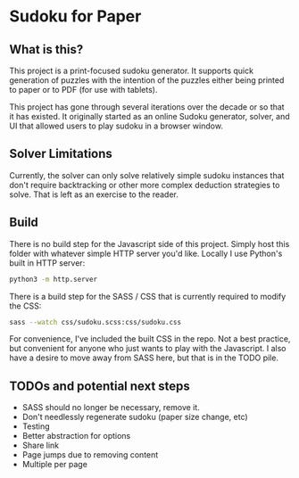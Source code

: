 # Sudoku for Paper

## What is this?

This project is a print-focused sudoku generator. It supports quick generation of puzzles with the intention of the puzzles either being printed to paper or to PDF (for use with tablets).

This project has gone through several iterations over the decade or so that it has existed. It originally started as an online Sudoku generator, solver, and UI that allowed users to play sudoku in a browser window. 

## Solver Limitations

Currently, the solver can only solve relatively simple sudoku instances that don't require backtracking or other more complex deduction strategies to solve. That is left as an exercise to the reader.

## Build

There is no build step for the Javascript side of this project. Simply host this folder with whatever simple HTTP server you'd like. Locally I use Python's built in HTTP server:

```bash
python3 -m http.server
```

There is a build step for the SASS / CSS that is currently required to modify the CSS:

```bash
sass --watch css/sudoku.scss:css/sudoku.css
``` 

For convenience, I've included the built CSS in the repo. Not a best practice, but convenient for anyone who just wants to play with the Javascript. I also have a desire to move away from SASS here, but that is in the TODO pile.

## TODOs and potential next steps

- SASS should no longer be necessary, remove it.
- Don't needlessly regenerate sudoku (paper size change, etc)
- Testing
- Better abstraction for options
- Share link
- Page jumps due to removing content
- Multiple per page